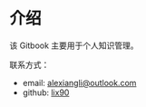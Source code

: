 # 介绍

该 Gitbook 主要用于个人知识管理。

联系方式：

* email: alexiangli@outlook.com
* github: [lix90](https://github.com/lix90)



